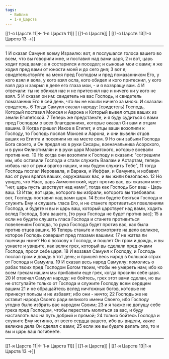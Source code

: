 ```yaml
---
tags:
  - Библия
  - 1-я_Царств
---
```

[[1-я Царств 11|← 1-я Царств 11]] | [[1-я Царств]] | [[1-я Царств 13|1-я Царств 13 →]]

---
1 И сказал Самуил всему Израилю: вот, я послушался голоса вашего во всем, что вы говорили мне, и поставил над вами царя,
2 и вот, царь ходит пред вами; а я состарился и поседел; и сыновья мои с вами; я же ходил пред вами от юности моей и до сего дня;
3 вот я; свидетельствуйте на меня пред Господом и пред помазанником Его, у кого взял я вола, у кого взял осла, кого обидел и кого притеснил, у кого взял дар и закрыл в деле его глаза мои, - и я возвращу вам.
4 И отвечали: ты не обижал нас и не притеснял нас и ничего ни у кого не взял.
5 И сказал он им: свидетель на вас Господь, и свидетель помазанник Его в сей день, что вы не нашли ничего за мною. И сказали: свидетель.
6 Тогда Самуил сказал народу: [свидетель] Господь, Который поставил Моисея и Аарона и Который вывел отцов ваших из земли Египетской.
7 Теперь же предстаньте, и я буду судиться с вами пред Господом о всех благодеяниях, которые оказал Он вам и отцам вашим.
8 Когда пришел Иаков в Египет, и отцы ваши возопили к Господу, то Господь послал Моисея и Аарона, и они вывели отцов ваших из Египта и поселили их на месте сем.
9 Но они забыли Господа Бога своего, и Он предал их в руки Сисары, военачальника Асорского, и в руки Филистимлян и в руки царя Моавитского, которые воевали против них.
10 Но когда они возопили к Господу и сказали: "согрешили мы, ибо оставили Господа и стали служить Ваалам и Астартам, теперь избавь нас от руки врагов наших, и мы будем служить Тебе",
11 тогда Господь послал Иероваала, и Варака, и Иеффая, и Самуила, и избавил вас от руки врагов ваших, окружавших вас, и вы жили безопасно.
12 Но увидев, что Наас, царь Аммонитский, идет против вас, вы сказали мне: "нет, царь пусть царствует над нами", тогда как Господь Бог ваш - Царь ваш.
13 Итак, вот царь, которого вы избрали, которого вы требовали: вот, Господь поставил над вами царя.
14 Если будете бояться Господа и служить Ему и слушать гласа Его, и не станете противиться повелениям Господа, и будете и вы и царь ваш, который царствует над вами, ходить вслед Господа, Бога вашего, [то рука Господа не будет против вас];
15 а если не будете слушать гласа Господа и станете противиться повелениям Господа, то рука Господа будет против вас, как была против отцов ваших.
16 Теперь станьте и посмотрите на дело великое, которое Господь совершит пред глазами вашими:
17 не жатва ли пшеницы ныне? Но я воззову к Господу, и пошлет Он гром и дождь, и вы узнаете и увидите, как велик грех, который вы сделали пред очами Господа, прося себе царя.
18 И воззвал Самуил к Господу, и Господь послал гром и дождь в тот день; и пришел весь народ в большой страх от Господа и Самуила.
19 И сказал весь народ Самуилу: помолись о рабах твоих пред Господом Богом твоим, чтобы не умереть нам; ибо ко всем грехам нашим мы прибавили еще грех, когда просили себе царя.
20 И отвечал Самуил народу: не бойтесь, грех этот вами сделан, но вы не отступайте только от Господа и служите Господу всем сердцем вашим
21 и не обращайтесь вслед ничтожных богов, которые не принесут пользы и не избавят; ибо они - ничто;
22 Господь же не оставит народа Своего ради великого имени Своего, ибо Господу угодно было избрать вас народом Своим;
23 и я также не допущу себе греха пред Господом, чтобы перестать молиться за вас, и буду наставлять вас на путь добрый и прямой;
24 только бойтесь Господа и служите Ему истинно, от всего сердца вашего, ибо вы видели, какие великие дела Он сделал с вами;
25 если же вы будете делать зло, то и вы и царь ваш погибнете.

---
[[1-я Царств 11|← 1-я Царств 11]] | [[1-я Царств]] | [[1-я Царств 13|1-я Царств 13 →]]